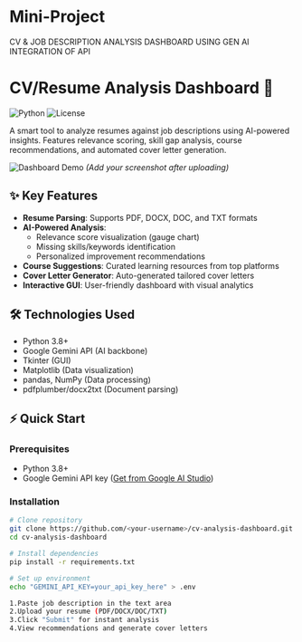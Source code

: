 # Mini-Project
CV & JOB DESCRIPTION ANALYSIS DASHBOARD USING GEN AI INTEGRATION OF API
# CV/Resume Analysis Dashboard 🚀

![Python](https://img.shields.io/badge/Python-3.8%2B-blue)
![License](https://img.shields.io/badge/License-MIT-green)

A smart tool to analyze resumes against job descriptions using AI-powered insights. Features relevance scoring, skill gap analysis, course recommendations, and automated cover letter generation.

![Dashboard Demo](assets/demo-screenshot.png) *(Add your screenshot after uploading)*

## ✨ Key Features
- **Resume Parsing**: Supports PDF, DOCX, DOC, and TXT formats
- **AI-Powered Analysis**: 
  - Relevance score visualization (gauge chart)
  - Missing skills/keywords identification
  - Personalized improvement recommendations
- **Course Suggestions**: Curated learning resources from top platforms
- **Cover Letter Generator**: Auto-generated tailored cover letters
- **Interactive GUI**: User-friendly dashboard with visual analytics

## 🛠️ Technologies Used
- Python 3.8+
- Google Gemini API (AI backbone)
- Tkinter (GUI)
- Matplotlib (Data visualization)
- pandas, NumPy (Data processing)
- pdfplumber/docx2txt (Document parsing)

## ⚡ Quick Start

### Prerequisites
- Python 3.8+
- Google Gemini API key ([Get from Google AI Studio](https://aistudio.google.com/))

### Installation
```bash
# Clone repository
git clone https://github.com/<your-username>/cv-analysis-dashboard.git
cd cv-analysis-dashboard

# Install dependencies
pip install -r requirements.txt

# Set up environment
echo "GEMINI_API_KEY=your_api_key_here" > .env

1.Paste job description in the text area
2.Upload your resume (PDF/DOCX/DOC/TXT)
3.Click "Submit" for instant analysis
4.View recommendations and generate cover letters
